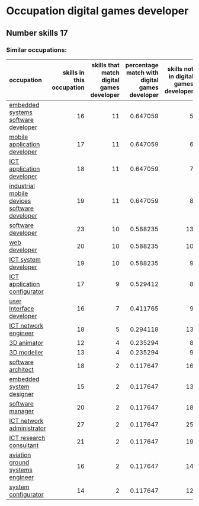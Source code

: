 # Occupation digital games developer
## Number skills 17
### Similar occupations:
| occupation                                                                                      |   skills in this occupation |   skills that match digital games developer |   percentage match with digital games developer |   skills not in digital games developer |
|:------------------------------------------------------------------------------------------------|----------------------------:|--------------------------------------------:|------------------------------------------------:|----------------------------------------:|
| [embedded systems software developer](embedded_systems_software_developer.md)                   |                          16 |                                          11 |                                        0.647059 |                                       5 |
| [mobile application developer](mobile_application_developer.md)                                 |                          17 |                                          11 |                                        0.647059 |                                       6 |
| [ICT application developer](ICT_application_developer.md)                                       |                          18 |                                          11 |                                        0.647059 |                                       7 |
| [industrial mobile devices software developer](industrial_mobile_devices_software_developer.md) |                          19 |                                          11 |                                        0.647059 |                                       8 |
| [software developer](software_developer.md)                                                     |                          23 |                                          10 |                                        0.588235 |                                      13 |
| [web developer](web_developer.md)                                                               |                          20 |                                          10 |                                        0.588235 |                                      10 |
| [ICT system developer](ICT_system_developer.md)                                                 |                          19 |                                          10 |                                        0.588235 |                                       9 |
| [ICT application configurator](ICT_application_configurator.md)                                 |                          17 |                                           9 |                                        0.529412 |                                       8 |
| [user interface developer](user_interface_developer.md)                                         |                          16 |                                           7 |                                        0.411765 |                                       9 |
| [ICT network engineer](ICT_network_engineer.md)                                                 |                          18 |                                           5 |                                        0.294118 |                                      13 |
| [3D animator](3D_animator.md)                                                                   |                          12 |                                           4 |                                        0.235294 |                                       8 |
| [3D modeller](3D_modeller.md)                                                                   |                          13 |                                           4 |                                        0.235294 |                                       9 |
| [software architect](software_architect.md)                                                     |                          18 |                                           2 |                                        0.117647 |                                      16 |
| [embedded system designer](embedded_system_designer.md)                                         |                          15 |                                           2 |                                        0.117647 |                                      13 |
| [software manager](software_manager.md)                                                         |                          20 |                                           2 |                                        0.117647 |                                      18 |
| [ICT network administrator](ICT_network_administrator.md)                                       |                          27 |                                           2 |                                        0.117647 |                                      25 |
| [ICT research consultant](ICT_research_consultant.md)                                           |                          21 |                                           2 |                                        0.117647 |                                      19 |
| [aviation ground systems engineer](aviation_ground_systems_engineer.md)                         |                          16 |                                           2 |                                        0.117647 |                                      14 |
| [system configurator](system_configurator.md)                                                   |                          14 |                                           2 |                                        0.117647 |                                      12 |
